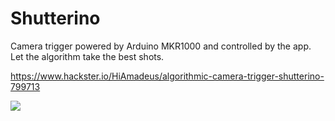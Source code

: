# Shutterino
Camera trigger powered by Arduino MKR1000 and controlled by the app. Let the algorithm take the best shots.

https://www.hackster.io/HiAmadeus/algorithmic-camera-trigger-shutterino-799713

![](https://hackster.imgix.net/uploads/image/file/139331/cover-explained.jpg?w=580&h=435&fit=max&fm=jpg)
